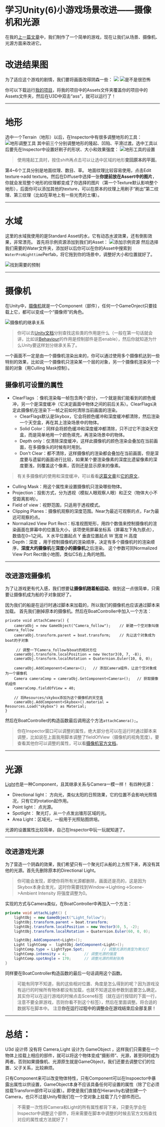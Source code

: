 # 学习Unity(6)小游戏场景改进——摄像机和光源

在我的[上一篇文章](http://www.jianshu.com/p/07028b3da573)中，我们制作了一个简单的游戏，现在让我们从场景、摄像机、光源方面来改进它。
# 改进结果图
为了适应这个游戏的剧情，我们要将画面改得阴森一些：
![](http://upload-images.jianshu.io/upload_images/4888929-a160fa7eaa208d8b.png?imageMogr2/auto-orient/strip%7CimageView2/2/w/1240)
![是不是很恐怖](http://upload-images.jianshu.io/upload_images/4888929-83cc01b94d4aef73.png?imageMogr2/auto-orient/strip%7CimageView2/2/w/1240)


你可以下载运行[我的项目](https://github.com/csr632/Priests-and-devils/tree/Improvement1)，将我的项目中的Assets文件夹覆盖你的项目中的Assets文件夹，然后在U3D中双击“ass”，就可以运行了！

****
# 地形
选中一个Terrain（地形）以后，在Inspector中有很多调整地形的工具：
![地形调整工具](http://upload-images.jianshu.io/upload_images/4888929-918fac3cb3842575.png?imageMogr2/auto-orient/strip%7CimageView2/2/w/1240)
其中前三个分别调整地形的隆起、凹陷、平滑过渡。选中工具以后要先在Inspector中设置好刷子的形状、大小和效果强度：
![地形工具的设置](http://upload-images.jianshu.io/upload_images/4888929-656570d4a7bee9c2.png?imageMogr2/auto-orient/strip%7CimageView2/2/w/1240)

> 使用隆起工具时，按住shift再点击可以让选中区域的地形**变回原本的平面**。


第4~6个工具分别是地面纹理、数目、草。
地面纹理比较容易使用，点击Edit texture->add texture。然后在Diffuse中选择一张**你提前放在Assert中的图片**，你就会发现整个地形的纹理都变成了你选择的图片（第一个Texture默认影响整个地形），后面你可以添加其他的texture，可以在原本的纹理上用刷子“刷出”第二纹理、第三纹理（比如在草地上有一些光秃的土壤）。
****
# 水域
这里的水域我使用的是Standard Asset的水，它有动态水波效果，还有倒影效果，非常漂亮。
首先将示例资源添加到我们的Asset：
![添加示例资源](http://upload-images.jianshu.io/upload_images/4888929-247fe4e85a285fc6.png?imageMogr2/auto-orient/strip%7CimageView2/2/w/1240)
然后选择我们需要的Water文件夹，添加好以后你可以在你的Asset中搜索到`WaterProNighttime`Perfab，将它拖到你的场景中，调整好大小和位置就好了。

![找到需要的预制](http://upload-images.jianshu.io/upload_images/4888929-0a975a25cf8447ac.png?imageMogr2/auto-orient/strip%7CimageView2/2/w/1240)
****
# 摄像机
在Unity中，[摄像机](https://docs.unity3d.com/ScriptReference/Camera.html)就是一个Component（部件），任何一个GameOnject只要挂载上它，都可以变成一个“摄像师”的角色。

![摄像机的继承关系](http://upload-images.jianshu.io/upload_images/4888929-3f3b631d861ddb97.gif?imageMogr2/auto-orient/strip)
> 你可以去[Unity文档](https://docs.unity3d.com/ScriptReference/index.html)分别查找这些类的作用是什么（一般在第一句话就会讲，比如说[Behaviour](https://docs.unity3d.com/ScriptReference/Behaviour.html)的作用是控制部件是否enable），然后你就知道为什么Unity要这样划分继承关系了。

一个画面不一定是由一个摄像机渲染出来的，你可以通过使用多个摄像机达到一些特别的效果，比如说一个摄像机只渲染某一个层的对象，另一个摄像机渲染另一个层的对象（用Culling Mask控制）。
## 摄像机可设置的属性
* ClearFlags ：像机渲染每一帧包含两个部分，一个就是我们能看到的颜色缓冲，另一个是深度缓冲（它决定画面中物体之间的前后关系）。ClearFlags决定此摄像机在渲染下一帧之前如何清除当前画面的渲染。
  * ClearFlags默认是Skybox，它会将颜色缓冲和深度缓冲都清除，然后渲染一个天空盒，再在其上渲染场景中的物体。
  * Solid Color：同样会将颜色缓冲和深度缓冲都清除，只不过它不渲染天空盒，而是简单地用一个颜色填充，再渲染场景中的物体。
  * Depth only：仅清除深度缓冲，这样此摄像机的颜色渲染会叠加在当前画面，在多摄像头的时候有时用到。
  * Don't Clear：都不清除，这样摄像机的渲染都会叠加在当前画面，但是深度要与遗留的画面进行比较，如果某个要渲染像素的深度比遗留像素的深度要浅，则覆盖这个像素，否则还是显示原来的像素。

> 有关多摄像机的使用和深度缓冲，可以看看[这篇文章](http://www.manew.com/thread-47076-1-1.html)和[它的原文](http://blog.theknightsofunity.com/using-multiple-unity-cameras-why-this-may-be-important/)。

* Culling Mask：用这个属性来设置摄像机只渲染哪些物体。
* Projection：投影方式，分为透视（模拟人眼观察人眼）和正交（物体大小不受距离影响）。
* Field of view：视野范围，只适用于透视模式。
* Clipping Planes：摄像机观察的深度范围。Near为最近可观察的点，Far为最远可观察的点。
* Normalized View Port Rect：标准视图矩形，用四个数值来控制摄像机的渲染画面在屏幕中的位置及大小，该项使用屏幕坐标系（屏幕左下角为原点），数值在0~1之间。
X 水平位置起点
Y 垂直位置起点
W 宽度
H 高度
* Depth：深度 ，用于控制摄像机的渲染顺序，决定有多个摄像机时的渲染顺序，**深度大的摄像机**在**深度小的摄像机**之后渲染。
这个参数可同Normalized View Port Rect做小地图，类似CS右上角的地图。

***
## 改进游戏摄像机
为了让游戏更有代入感，我们想要**让摄像机随着船运动**。做到这一点很简单，只需要让摄像机成为船的子对象就好了。

因为我们的船是在运行时通过脚本来加载的，所以我们的摄像机也应该通过脚本来加载。
首先我们删掉原本的摄像机。然后在BoatController中加入一个方法：
```
private void attachCamera() {
	cameraObj = new GameObject("Camera_follow");	// 新建一个空对象叫做Camera_follow
	cameraObj.transform.parent = boat.transform;	// 先让这个对象成为boat的子对象
	
	 // 调整一下Camera_follow与boat的相对方位
	cameraObj.transform.localPosition = new Vector3(0, 7, -8);
	cameraObj.transform.localRotation = Quaternion.Euler(10, 0, 0);

	cameraObj.AddComponent<Camera>();	// 添加Camera组件，让这个空对象成为一个摄像机
	Camera cameraComp = cameraObj.GetComponent<Camera>();	// 获取摄像机组件
	cameraComp.fieldOfView = 40;

	// 将Resources/skybox添加为这个摄像机的天空盒
	cameraObj.AddComponent<Skybox>().material = Resources.Load("skybox") as Material;
}
```
然后在BoatController的构造函数最后调用这个方法`attachCamera();`。

> 你在Inspector窗口可以调整的属性，绝大部分也可以在运行时通过脚本来调整，比如说在上面我用脚本调整了fieldOfView（摄像机的视角宽度）。要查看其他你可以调整的属性，可以看[摄像机官方文档](https://docs.unity3d.com/ScriptReference/Camera.html)。

****

# 光源
[Light](https://docs.unity3d.com/ScriptReference/Light.html)也是一种Component，且其继承关系与Camera一模一样！
有四种光源：
* Directional light： 方向光，类似太阳的日照效果，它的位置不会影响光照情况，只有它的rotation起作用。
* Point light： 点光源。
* Spotlight： 聚光灯，从一个点发出锥形区域的光。
* Area Light：区域光，一般用于光照贴图烘培。

光源的设置属性比较简单，自己在Inspector中玩一玩就知道了。
****
## 改进游戏光源
为了营造一个阴森的效果，我们希望只有一个聚光灯从船的上方照下来，再没有其他的光源。首先先删除原本的Directional Light。
> 你可能会发现，即使你将所有光源都删除，画面还是亮的，这是因为Skybox本身会发光，这时你需要找到Window->Lighting->Scene->Ambient Intensity 将强度调整为0。

实现的方式与Camera类似，在BoatController中再加入一个方法：
``` C#
private void attachLight() {
	lightObj = new GameObject("Light_follow");	
	lightObj.transform.parent = boat.transform;
	lightObj.transform.localPosition = new Vector3(0, 5, -2);
	lightObj.transform.localRotation = Quaternion.Euler(60, 0, 0);

	lightObj.AddComponent<Light>();
	Light lightComp =  lightObj.GetComponent<Light>();
	lightComp.type = LightType.Spot;		// 调整光源的类型为聚光灯
	lightComp.intensity = 4;		// 调整光源的强度
	lightComp.spotAngle = 170;		// 调整光源的照射张角
}
```
同样要在BoatController构造函数的最后一句话调用这个函数。
> 可能有同学不知道，我的这些相对位置、角度是怎么得到的呢？因为游戏没有运行的时候所有物体都没有加载，也就不知道这些参数到底要怎么确定。
其实你可以在运行游戏的时候点击Scene标签（就在运行按钮的下面一行，注意不要全屏游戏，否则你看不到这个标签），然后在里面调整。将合适的数据写在脚本中。
注意**你在运行过程中的调整会在游戏结束后全部复原！**

****
# 总结：
U3d 设计师 没有将 Camera,Light 设计为 GameObject ，这样我们只需要在一个物体上挂载上相应的部件，就可以将这个物体变成“摄影师”、光源，甚至同时成为两者。否则如果摄像机、光源原生就是GameObject，我们还要去调整它们的位置、父子关系，比较麻烦。

只有Component来可以改变物体特性，只有Component可以在Inspoector中暴露出属性以供设置，GameObject本身不应该具备任何可设置的属性（除了它必须挂载Transform部件可以设置）。即使是我们直接在Hierarchy右键创建一个Camera，也只不过是Unity帮我们在一个空对象上挂载了几个部件而已。

> 不需要一次性将Camera和Light的所有属性都背下来，只要先学会在Inspector中调整这个部件，将来需要在脚本中调整的时候去官方文档查找对应的属性或方法就好了！
